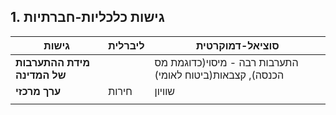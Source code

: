 ## 1. גישות כלכליות-חברתיות

| גישות                       | ליברלית | סוציאל-דמוקרטית                                           |
| --------------------------- | ------- | --------------------------------------------------------- |
| **מידת ההתערבות של המדינה** |         | התערבות רבה - מיסוי(כדוגמת מס הכנסה), קצבאות(ביטוח לאומי) |
| **ערך מרכזי**               | חירות   | שוויון                                                    |
|                             |         |                                                           |
